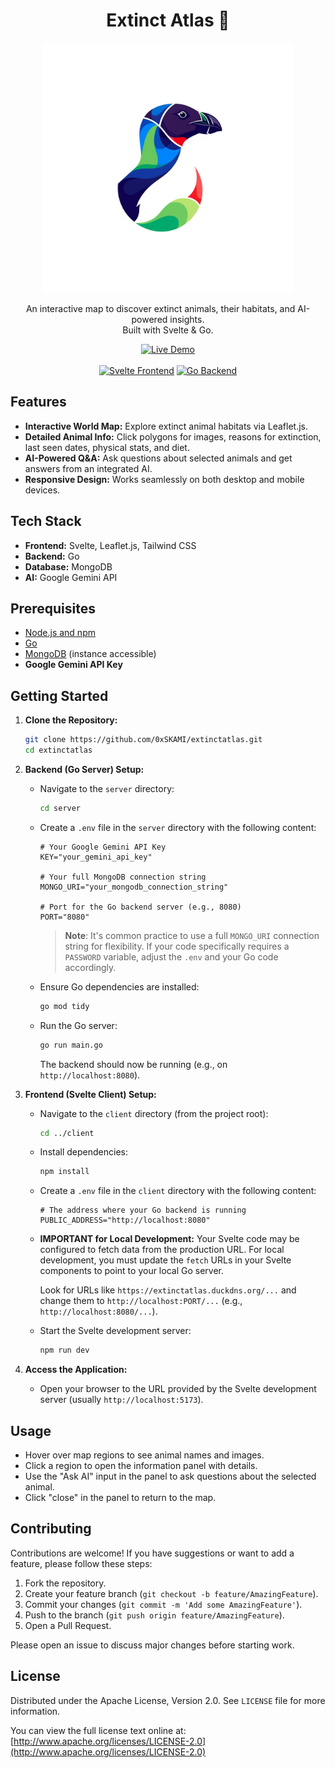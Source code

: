 <p align="center">
  <h1 align="center">Extinct Atlas 🦤</h1>
</p>

<p align="center">
<img src="res/logo.png" alt="Extinct Atlas Logo" width="400">
</p>

<p align="center">
  An interactive map to discover extinct animals, their habitats, and AI-powered insights.
  <br>
  Built with Svelte & Go.
</p>

<p align="center">
  <a href="https://extinctatlas.netlify.app/">
    <img src="https://img.shields.io/badge/View_Live_Demo-2CA5E0?style=for-the-badge&logo=netlify&logoColor=white" alt="Live Demo">
  </a>
  <br><br>
  <a href="#tech-stack"><img src="https://img.shields.io/badge/Svelte-Frontend-orange?logo=svelte" alt="Svelte Frontend"></a>
  <a href="#tech-stack"><img src="https://img.shields.io/badge/Go-Backend-blue?logo=go" alt="Go Backend"></a>
</p>

## Features

*   **Interactive World Map:** Explore extinct animal habitats via Leaflet.js.
*   **Detailed Animal Info:** Click polygons for images, reasons for extinction, last seen dates, physical stats, and diet.
*   **AI-Powered Q&A:** Ask questions about selected animals and get answers from an integrated AI.
*   **Responsive Design:** Works seamlessly on both desktop and mobile devices.

## Tech Stack

*   **Frontend:** Svelte, Leaflet.js, Tailwind CSS
*   **Backend:** Go
*   **Database:** MongoDB
*   **AI:** Google Gemini API

## Prerequisites

*   [Node.js and npm](https://nodejs.org/)
*   [Go](https://golang.org/dl/)
*   [MongoDB](https://www.mongodb.com/try/download/community) (instance accessible)
*   **Google Gemini API Key**

## Getting Started

1.  **Clone the Repository:**
    ```bash
    git clone https://github.com/0xSKAMI/extinctatlas.git
    cd extinctatlas
    ```

2.  **Backend (Go Server) Setup:**
    *   Navigate to the `server` directory:
        ```bash
        cd server
        ```
    *   Create a `.env` file in the `server` directory with the following content:
        ```env
        # Your Google Gemini API Key
        KEY="your_gemini_api_key"

        # Your full MongoDB connection string
        MONGO_URI="your_mongodb_connection_string"

        # Port for the Go backend server (e.g., 8080)
        PORT="8080"
        ```
        > **Note**: It's common practice to use a full `MONGO_URI` connection string for flexibility. If your code specifically requires a `PASSWORD` variable, adjust the `.env` and your Go code accordingly.
    *   Ensure Go dependencies are installed:
        ```bash
        go mod tidy
        ```
    *   Run the Go server:
        ```bash
        go run main.go
        ```
        The backend should now be running (e.g., on `http://localhost:8080`).

3.  **Frontend (Svelte Client) Setup:**
    *   Navigate to the `client` directory (from the project root):
        ```bash
        cd ../client
        ```
    *   Install dependencies:
        ```bash
        npm install
        ```
    *   Create a `.env` file in the `client` directory with the following content:
        ```env
        # The address where your Go backend is running
        PUBLIC_ADDRESS="http://localhost:8080"
        ```
    *   **IMPORTANT for Local Development:**
        Your Svelte code may be configured to fetch data from the production URL. For local development, you must update the `fetch` URLs in your Svelte components to point to your local Go server.
        
        Look for URLs like `https://extinctatlas.duckdns.org/...` and change them to `http://localhost:PORT/...` (e.g., `http://localhost:8080/...`).
        
    *   Start the Svelte development server:
        ```bash
        npm run dev
        ```

4.  **Access the Application:**
    *   Open your browser to the URL provided by the Svelte development server (usually `http://localhost:5173`).

## Usage

*   Hover over map regions to see animal names and images.
*   Click a region to open the information panel with details.
*   Use the "Ask AI" input in the panel to ask questions about the selected animal.
*   Click "close" in the panel to return to the map.

## Contributing

Contributions are welcome! If you have suggestions or want to add a feature, please follow these steps:
1.  Fork the repository.
2.  Create your feature branch (`git checkout -b feature/AmazingFeature`).
3.  Commit your changes (`git commit -m 'Add some AmazingFeature'`).
4.  Push to the branch (`git push origin feature/AmazingFeature`).
5.  Open a Pull Request.

Please open an issue to discuss major changes before starting work.

## License

Distributed under the Apache License, Version 2.0. See `LICENSE` file for more information.

You can view the full license text online at:
[http://www.apache.org/licenses/LICENSE-2.0](http://www.apache.org/licenses/LICENSE-2.0)
